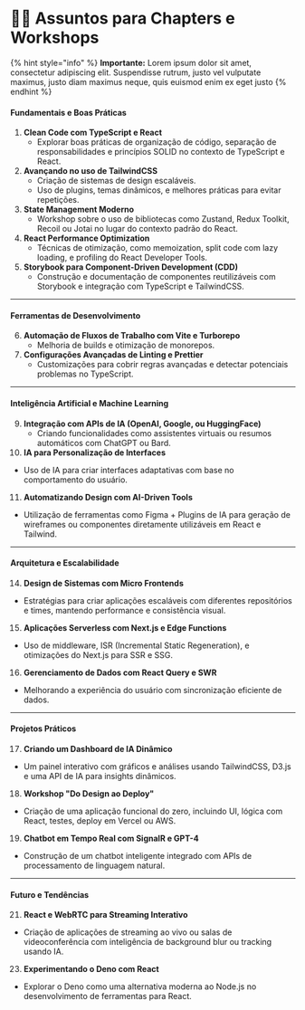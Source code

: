 # 🧑‍🏫 Assuntos para Chapters e Workshops

{% hint style="info" %}
**Importante:** Lorem ipsum dolor sit amet, consectetur adipiscing elit. Suspendisse rutrum, justo vel vulputate maximus, justo diam maximus neque, quis euismod enim ex eget justo
{% endhint %}

#### **Fundamentais e Boas Práticas**

1. **Clean Code com TypeScript e React**
   * Explorar boas práticas de organização de código, separação de responsabilidades e princípios SOLID no contexto de TypeScript e React.
2. **Avançando no uso de TailwindCSS**
   * Criação de sistemas de design escaláveis.
   * Uso de plugins, temas dinâmicos, e melhores práticas para evitar repetições.
3. **State Management Moderno**
   * Workshop sobre o uso de bibliotecas como Zustand, Redux Toolkit, Recoil ou Jotai no lugar do contexto padrão do React.
4. **React Performance Optimization**
   * Técnicas de otimização, como memoization, split code com lazy loading, e profiling do React Developer Tools.
5. **Storybook para Component-Driven Development (CDD)**
   * Construção e documentação de componentes reutilizáveis com Storybook e integração com TypeScript e TailwindCSS.

***

#### **Ferramentas de Desenvolvimento**

6. **Automação de Fluxos de Trabalho com Vite e Turborepo**
   * Melhoria de builds e otimização de monorepos.
7. **Configurações Avançadas de Linting e Prettier**
   * Customizações para cobrir regras avançadas e detectar potenciais problemas no TypeScript.

***

#### **Inteligência Artificial e Machine Learning**

9. **Integração com APIs de IA (OpenAI, Google, ou HuggingFace)**
   * Criando funcionalidades como assistentes virtuais ou resumos automáticos com ChatGPT ou Bard.
10. **IA para Personalização de Interfaces**

* Uso de IA para criar interfaces adaptativas com base no comportamento do usuário.

11. **Automatizando Design com AI-Driven Tools**

* Utilização de ferramentas como Figma + Plugins de IA para geração de wireframes ou componentes diretamente utilizáveis em React e Tailwind.

***

#### **Arquitetura e Escalabilidade**

14. **Design de Sistemas com Micro Frontends**

* Estratégias para criar aplicações escaláveis com diferentes repositórios e times, mantendo performance e consistência visual.

15. **Aplicações Serverless com Next.js e Edge Functions**

* Uso de middleware, ISR (Incremental Static Regeneration), e otimizações do Next.js para SSR e SSG.

16. **Gerenciamento de Dados com React Query e SWR**

* Melhorando a experiência do usuário com sincronização eficiente de dados.

***

#### **Projetos Práticos**

17. **Criando um Dashboard de IA Dinâmico**

* Um painel interativo com gráficos e análises usando TailwindCSS, D3.js e uma API de IA para insights dinâmicos.

18. **Workshop "Do Design ao Deploy"**

* Criação de uma aplicação funcional do zero, incluindo UI, lógica com React, testes, deploy em Vercel ou AWS.

19. **Chatbot em Tempo Real com SignalR e GPT-4**

* Construção de um chatbot inteligente integrado com APIs de processamento de linguagem natural.

***

#### **Futuro e Tendências**

21. **React e WebRTC para Streaming Interativo**

* Criação de aplicações de streaming ao vivo ou salas de videoconferência com inteligência de background blur ou tracking usando IA.

23. **Experimentando o Deno com React**

* Explorar o Deno como uma alternativa moderna ao Node.js no desenvolvimento de ferramentas para React.
